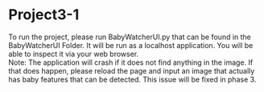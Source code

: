 # Project3-1
To run the project, please run BabyWatcherUI.py that can be found in the BabyWatcherUI Folder.
It will be run as a localhost application. You will be able to inspect it via your web browser.\
Note: The application will crash if it does not find anything in the image. If that does happen, please reload the page and input an image that actually has baby features that can be detected. This issue will be fixed in phase 3.